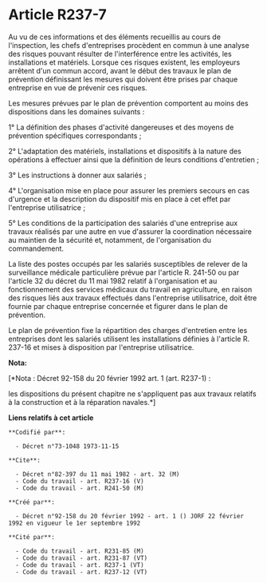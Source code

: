 # Article R237-7

Au vu de ces informations et des éléments recueillis au cours de l'inspection, les chefs d'entreprises procèdent en commun à
une analyse des risques pouvant résulter de l'interférence entre les activités, les installations et matériels. Lorsque ces
risques existent, les employeurs arrêtent d'un commun accord, avant le début des travaux le plan de prévention définissant
les mesures qui doivent être prises par chaque entreprise en vue de prévenir ces risques.

Les mesures prévues par le plan de prévention comportent au moins des dispositions dans les domaines suivants :

1° La définition des phases d'activité dangereuses et des moyens de prévention spécifiques correspondants ;

2° L'adaptation des matériels, installations et dispositifs à la nature des opérations à effectuer ainsi que la définition de
leurs conditions d'entretien ;

3° Les instructions à donner aux salariés ;

4° L'organisation mise en place pour assurer les premiers secours en cas d'urgence et la description du dispositif mis en
place à cet effet par l'entreprise utilisatrice ;

5° Les conditions de la participation des salariés d'une entreprise aux travaux réalisés par une autre en vue d'assurer la
coordination nécessaire au maintien de la sécurité et, notamment, de l'organisation du commandement.

La liste des postes occupés par les salariés susceptibles de relever de la surveillance médicale particulière prévue par
l'article R. 241-50 ou par l'article 32 du décret du 11 mai 1982 relatif à l'organisation et au fonctionnement des services
médicaux du travail en agriculture, en raison des risques liés aux travaux effectués dans l'entreprise utilisatrice, doit
être fournie par chaque entreprise concernée et figurer dans le plan de prévention.

Le plan de prévention fixe la répartition des charges d'entretien entre les entreprises dont les salariés utilisent les
installations définies à l'article R. 237-16 et mises à disposition par l'entreprise utilisatrice.

**Nota:**

[*Nota : Décret 92-158 du 20 février 1992 art. 1 (art. R237-1) :

les dispositions du présent chapitre ne s'appliquent pas aux travaux relatifs à la construction et à la réparation navales.*]

**Liens relatifs à cet article**

	**Codifié par**:

	  - Décret n°73-1048 1973-11-15

	**Cite**:

	  - Décret n°82-397 du 11 mai 1982 - art. 32 (M)
	  - Code du travail - art. R237-16 (V)
	  - Code du travail - art. R241-50 (M)

	**Créé par**:

	  - Décret n°92-158 du 20 février 1992 - art. 1 () JORF 22 février 1992 en vigueur le 1er septembre 1992

	**Cité par**:

	  - Code du travail - art. R231-85 (M)
	  - Code du travail - art. R231-87 (VT)
	  - Code du travail - art. R237-1 (VT)
	  - Code du travail - art. R237-12 (VT)
